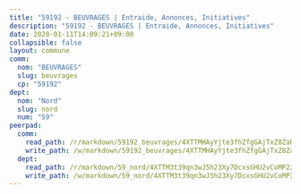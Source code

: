 ```yaml
---
title: "59192 - BEUVRAGES | Entraide, Annonces, Initiatives"
description: "59192 - BEUVRAGES | Entraide, Annonces, Initiatives"
date: 2020-01-11T14:09:21+09:00
collapsible: false
layout: commune
comm:
  nom: "BEUVRAGES"
  slug: beuvrages
  cp: "59192"
dept:
  nom: "Nord"
  slug: nord
  num: "59"
peerpad:
  comm:
    read_path: /r/markdown/59192_beuvrages/4XTTMHAyYjte3fhZfgGAjTxZ8ZaHDMMRTSg8BCqRS2EHBZg2p
    write_path: /w/markdown/59192_beuvrages/4XTTMHAyYjte3fhZfgGAjTxZ8ZaHDMMRTSg8BCqRS2EHBZg2p-K3TgTrtzGatd3aDB453bgHjDzsFstoCENSLH2uRcmgmYW172jQh7G2EnHPGqnrUZ14cLiGyC1t2S1E4MJgRWmyGSnAVw3LaykBxXA3vdaSCdKwLQ6Ap8ykNbKB1Dxi4puaa8hVpY
  dept:
    read_path: /r/markdown/59_nord/4XTTM3t39qn3wJ5h23Xy7DcxsGHU2vCoMP2z3iS4TUn3TrtdJ
    write_path: /w/markdown/59_nord/4XTTM3t39qn3wJ5h23Xy7DcxsGHU2vCoMP2z3iS4TUn3TrtdJ-K3TgTuZGkuZqXfr6fpmH7pGsMT6ndvZQMyRDze5QBt7XScLWHoBi246kLoDKpTH2Yo4f3AFSSJqGc2ozvNww7qPLqsDjpvahxCbQ6F5znbfjp6kVgaDcTYc9LyhwSfYuCevnvZUQ
---
```


